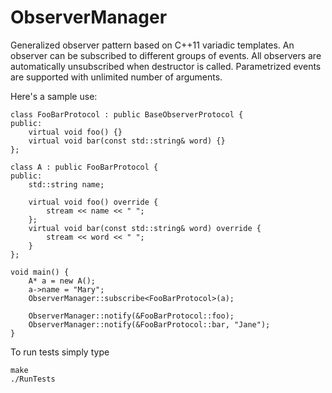 ObserverManager
===============

Generalized observer pattern based on C++11 variadic templates. An observer can be subscribed to different groups of events. All observers are automatically unsubscribed when destructor is called. Parametrized events are supported with unlimited number of arguments.

Here's a sample use:

```
class FooBarProtocol : public BaseObserverProtocol {
public:
	virtual void foo() {}
	virtual void bar(const std::string& word) {}
};

class A : public FooBarProtocol {
public:
	std::string name;
	
	virtual void foo() override {
		stream << name << " ";
	};
	virtual void bar(const std::string& word) override {
		stream << word << " ";
	}
};

void main() {
	A* a = new A();
	a->name = "Mary";
	ObserverManager::subscribe<FooBarProtocol>(a);

	ObserverManager::notify(&FooBarProtocol::foo);
	ObserverManager::notify(&FooBarProtocol::bar, "Jane");
}
```

To run tests simply type 

```
make
./RunTests
```
